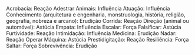 Acrobacia: Reação
Adestrar Animais: Influência
Atuação: Influência
Conhecimento (arquitetura e engenharia, monstruologia, história, religião, geografia, nobreza e arcano): Erudição
Corrida: Reação
Direção (animal ou automóvel): Astúcia
Empata: Influência
Escalar: Força
Falsificar: Astúcia
Furtividade: Reação
Intimidação: Influência
Medicina: Erudição
Nadar: Reação
Operar Máquina: Astúcia
Prestidigitação: Reação
Resiliência: Força
Saltar: Força
Sobrevivência: Erudição
